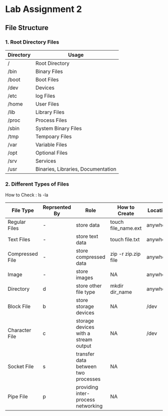# Lab Assignment 2

## File Structure

### 1. Root Directory Files


|Directory|Usage|
|---------|-----|
|/		|Root Directory|
|/bin	|Binary Files|
|/boot	|Boot Files|
|/dev	|Devices|
|/etc	|log Files|
|/home	|User Files|
|/lib	|Library Files|
|/proc	|Process Files|
|/sbin	|System Binary Files|
|/tmp	|Tempoary Files	|
|/var	|Variable Files	|
|/opt	|Optional Files	|
|/srv	|Services|
|/usr	|Binaries, Libraries, Documentation|


### 2. Different Types of Files

How to Check : ls -la

|File Type		    |Reprsented By	|Role	                |How to Create       |Location	|Screenshot	|
|-----------------|---------------|---------------------|--------------------|----------|-----------|
|Regular Files	  |-              |store data           |touch file_name.ext |anywhere  |           |
|Text Files	      |-              |store text data      |touch file.txt      |anywhere  |           |
|Compressed File  |-              |store compressed data|zip -r zip.zip file |anywhere  |           |
|Image  	        |-              |store images         |NA                  |anywhere  |           |
|Directory	      |d              |store other file type|mkdir dir_name      |anywhere  |           |
|Block File	      |b              |store storage devices|NA                  |/dev      |           |
|Character File	  |c              |storage devices with a stream output|NA   |/dev      |           |
|Socket File	    |s              |transfer data between two processes|NA    |          |           |
|Pipe File	      |p              |providing inter-process networking|NA     |          |           |

